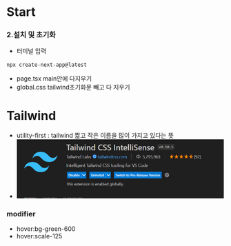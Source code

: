 # Start
### 2.설치 및 초기화 
- 터미널 입력
~~~
npx create-next-app@latest
~~~
- page.tsx main안에 다지우기 
- global.css tailwind초기화문 빼고 다 지우기


# Tailwind
- utility-first : tailwind 짧고 작은 이름을 많이 가지고 있다는 뜻
- ![alt text](image.png)
### modifier
- hover:bg-green-600
- hover:scale-125